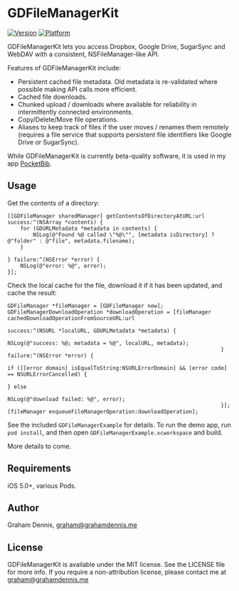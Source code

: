 # GDFileManagerKit

[![Version](http://cocoapod-badges.herokuapp.com/v/GDFileManagerKit/badge.png)](http://cocoadocs.org/docsets/GDFileManagerKit)
[![Platform](http://cocoapod-badges.herokuapp.com/p/GDFileManagerKit/badge.png)](http://cocoadocs.org/docsets/GDFileManagerKit)

GDFileManagerKit lets you access Dropbox, Google Drive, SugarSync and WebDAV with a consistent,
NSFileManager-like API.

Features of GDFileManagerKit include:

* Persistent cached file metadata.  Old metadata is re-validated where possible making API calls more efficient.
* Cached file downloads.
* Chunked upload / downloads where available for reliability in intermittently connected environments.
* Copy/Delete/Move file operations.
* Aliases to keep track of files if the user moves / renames them remotely (requires a file service that supports persistent file identifiers like Google Drive or SugarSync).

While GDFileManagerKit is currently beta-quality software, it is used in my app [PocketBib].

## Usage

Get the contents of a directory:

    [[GDFileManager sharedManager] getContentsOfDirectoryAtURL:url success:^(NSArray *contents) {
        for (GDURLMetadata *metadata in contents) {
            NSLog(@"Found %@ called \"%@\"", [metadata isDirectory] ? @"folder" : @"file", metadata.filename);
        }
    
    } failure:^(NSError *error) {
        NSLog(@"error: %@", error);
    }];

Check the local cache for the file, download it if it has been updated, and cache the result:

    GDFileManager *fileManager = [GDFileManager new];
    GDFileManagerDownloadOperation *downloadOperation = [fileManager cachedDownloadOperationFromSourceURL:url
                                                                       success:^(NSURL *localURL, GDURLMetadata *metadata) {
                                                                           NSLog(@"success: %@; metadata = %@", localURL, metadata);
                                                                       } failure:^(NSError *error) {
                                                                           if ([[error domain] isEqualToString:NSURLErrorDomain] && [error code] == NSURLErrorCancelled) {
                                                                           } else
                                                                               NSLog(@"download failed: %@", error);
                                                                       }];
    [fileManager enqueueFileManagerOperation:downloadOperation];


See the included `GDFileManagerExample` for details.  To run the demo app, run `pod install`, and then open `GDFileManagerExample.xcworkspace` and build.

More details to come.

## Requirements

iOS 5.0+, various Pods.

## Author

Graham Dennis, graham@grahamdennis.me

## License

GDFileManagerKit is available under the MIT license. See the LICENSE file for more info.  If you require a non-attribution license, please contact me at graham@grahamdennis.me


[PocketBib]: http://itunes.apple.com/app/pocketbib-for-bibtex-bibdesk/id524521749?ls=1&mt=8
